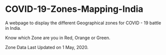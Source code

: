 # COVID-19-Zones-Mapping-India

A webpage to display the different Geographical zones for COVID - 19 battle in India.

Know which Zone are you in Red, Orange or Green.

Zone Data Last Updated on 1 May, 2020.
